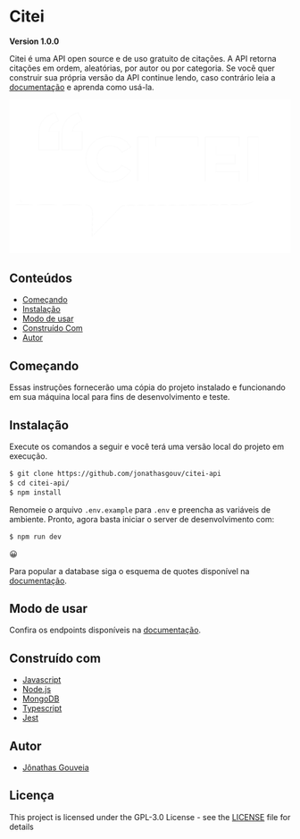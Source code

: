 # Citei
**Version 1.0.0**

Citei é uma API open source e de uso gratuito de citações. A API retorna citações em ordem, aleatórias, por autor ou por categoria. Se você quer construir sua própria versão da API continue lendo, caso contrário leia a [documentação](/) e aprenda como usá-la.

<p align="center">
  <img src="assets/citeilogobranco.png">
</p>

## Conteúdos
* [Começando](#começando)
* [Instalação](#instalação)
* [Modo de usar](#modo-de-usar)
* [Construído Com](#construído-com)
* [Autor](#autor)

##  Começando
Essas instruções fornecerão uma cópia do projeto instalado e funcionando em sua máquina local para fins de desenvolvimento e teste.

## Instalação
Execute os comandos a seguir e você terá uma versão local do projeto em execução.
```bash
$ git clone https://github.com/jonathasgouv/citei-api
$ cd citei-api/
$ npm install
```
Renomeie o arquivo `.env.example` para `.env` e preencha as variáveis de ambiente. Pronto, agora basta iniciar o server de desenvolvimento com:

```bash
$ npm run dev
```

:grinning:

Para popular a database siga o esquema de quotes disponível na [documentação](/).

## Modo de usar
Confira os endpoints disponíveis na [documentação](/).

## Construído com
* [Javascript](https://www.javascript.com/)
* [Node.js](https://nodejs.org/en/)
* [MongoDB](https://www.mongodb.com/)
* [Typescript](https://www.typescriptlang.org/)
* [Jest](https://jestjs.io/)

## Autor
* [Jônathas Gouveia](https://github.com/jonathasgouv/)

## Licença
This project is licensed under the  GPL-3.0 License - see the [LICENSE](https://github.com/jonathasgouv/bmicalculator/blob/master/LICENSE) file for details
